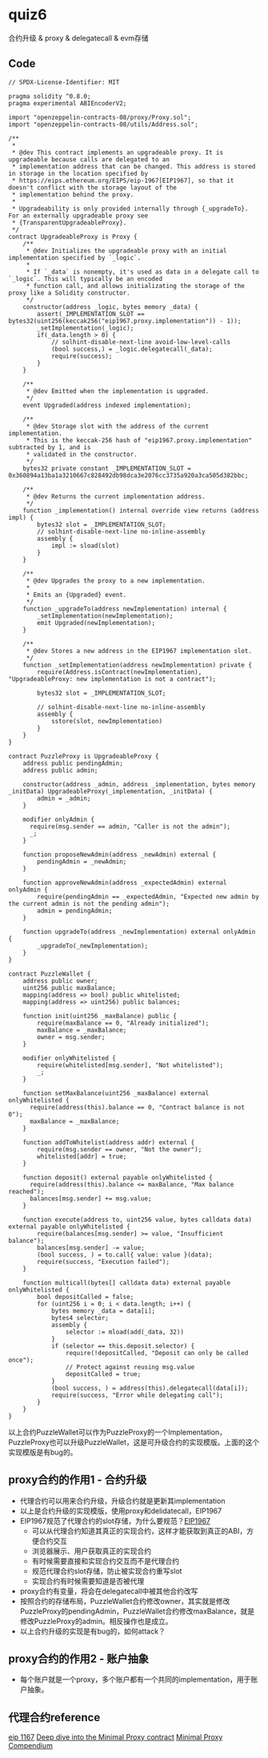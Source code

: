# quiz6

合约升级 & proxy & delegatecall & evm存储

## Code
```solidity
// SPDX-License-Identifier: MIT

pragma solidity ^0.8.0;
pragma experimental ABIEncoderV2;

import "openzeppelin-contracts-08/proxy/Proxy.sol";
import "openzeppelin-contracts-08/utils/Address.sol";

/**
 * 
 * @dev This contract implements an upgradeable proxy. It is upgradeable because calls are delegated to an
 * implementation address that can be changed. This address is stored in storage in the location specified by
 * https://eips.ethereum.org/EIPS/eip-1967[EIP1967], so that it doesn't conflict with the storage layout of the
 * implementation behind the proxy.
 * 
 * Upgradeability is only provided internally through {_upgradeTo}. For an externally upgradeable proxy see
 * {TransparentUpgradeableProxy}.
 */
contract UpgradeableProxy is Proxy {
    /**
     * @dev Initializes the upgradeable proxy with an initial implementation specified by `_logic`.
     * 
     * If `_data` is nonempty, it's used as data in a delegate call to `_logic`. This will typically be an encoded
     * function call, and allows initializating the storage of the proxy like a Solidity constructor.
     */
    constructor(address _logic, bytes memory _data) {
        assert(_IMPLEMENTATION_SLOT == bytes32(uint256(keccak256("eip1967.proxy.implementation")) - 1));
        _setImplementation(_logic);
        if(_data.length > 0) {
            // solhint-disable-next-line avoid-low-level-calls
            (bool success,) = _logic.delegatecall(_data);
            require(success);
        }
    }

    /**
     * @dev Emitted when the implementation is upgraded.
     */
    event Upgraded(address indexed implementation);

    /**
     * @dev Storage slot with the address of the current implementation.
     * This is the keccak-256 hash of "eip1967.proxy.implementation" subtracted by 1, and is
     * validated in the constructor.
     */
    bytes32 private constant _IMPLEMENTATION_SLOT = 0x360894a13ba1a3210667c828492db98dca3e2076cc3735a920a3ca505d382bbc;

    /**
     * @dev Returns the current implementation address.
     */
    function _implementation() internal override view returns (address impl) {
        bytes32 slot = _IMPLEMENTATION_SLOT;
        // solhint-disable-next-line no-inline-assembly
        assembly {
            impl := sload(slot)
        }
    }

    /**
     * @dev Upgrades the proxy to a new implementation.
     * 
     * Emits an {Upgraded} event.
     */
    function _upgradeTo(address newImplementation) internal {
        _setImplementation(newImplementation);
        emit Upgraded(newImplementation);
    }

    /**
     * @dev Stores a new address in the EIP1967 implementation slot.
     */
    function _setImplementation(address newImplementation) private {
        require(Address.isContract(newImplementation), "UpgradeableProxy: new implementation is not a contract");

        bytes32 slot = _IMPLEMENTATION_SLOT;

        // solhint-disable-next-line no-inline-assembly
        assembly {
            sstore(slot, newImplementation)
        }
    }
}

contract PuzzleProxy is UpgradeableProxy {
    address public pendingAdmin;
    address public admin;

    constructor(address _admin, address _implementation, bytes memory _initData) UpgradeableProxy(_implementation, _initData) {
        admin = _admin;
    }

    modifier onlyAdmin {
      require(msg.sender == admin, "Caller is not the admin");
      _;
    }

    function proposeNewAdmin(address _newAdmin) external {
        pendingAdmin = _newAdmin;
    }

    function approveNewAdmin(address _expectedAdmin) external onlyAdmin {
        require(pendingAdmin == _expectedAdmin, "Expected new admin by the current admin is not the pending admin");
        admin = pendingAdmin;
    }

    function upgradeTo(address _newImplementation) external onlyAdmin {
        _upgradeTo(_newImplementation);
    }
}

contract PuzzleWallet {
    address public owner;
    uint256 public maxBalance;
    mapping(address => bool) public whitelisted;
    mapping(address => uint256) public balances;

    function init(uint256 _maxBalance) public {
        require(maxBalance == 0, "Already initialized");
        maxBalance = _maxBalance;
        owner = msg.sender;
    }

    modifier onlyWhitelisted {
        require(whitelisted[msg.sender], "Not whitelisted");
        _;
    }

    function setMaxBalance(uint256 _maxBalance) external onlyWhitelisted {
      require(address(this).balance == 0, "Contract balance is not 0");
      maxBalance = _maxBalance;
    }

    function addToWhitelist(address addr) external {
        require(msg.sender == owner, "Not the owner");
        whitelisted[addr] = true;
    }

    function deposit() external payable onlyWhitelisted {
      require(address(this).balance <= maxBalance, "Max balance reached");
      balances[msg.sender] += msg.value;
    }

    function execute(address to, uint256 value, bytes calldata data) external payable onlyWhitelisted {
        require(balances[msg.sender] >= value, "Insufficient balance");
        balances[msg.sender] -= value;
        (bool success, ) = to.call{ value: value }(data);
        require(success, "Execution failed");
    }

    function multicall(bytes[] calldata data) external payable onlyWhitelisted {
        bool depositCalled = false;
        for (uint256 i = 0; i < data.length; i++) {
            bytes memory _data = data[i];
            bytes4 selector;
            assembly {
                selector := mload(add(_data, 32))
            }
            if (selector == this.deposit.selector) {
                require(!depositCalled, "Deposit can only be called once");
                // Protect against reusing msg.value
                depositCalled = true;
            }
            (bool success, ) = address(this).delegatecall(data[i]);
            require(success, "Error while delegating call");
        }
    }
}
```

以上合约PuzzleWallet可以作为PuzzleProxy的一个Implementation，PuzzleProxy也可以升级PuzzleWallet，这是可升级合约的实现模版。上面的这个实现模版是有bug的。

## proxy合约的作用1 - 合约升级
* 代理合约可以用来合约升级，升级合约就是更新其implementation
* 以上是合约升级的实现模版，使用proxy和delidatecall，EIP1967
* EIP1967规范了代理合约的slot存储，为什么要规范？[EIP1967](https://eips.ethereum.org/EIPS/eip-1967) 
  * 可以从代理合约知道其真正的实现合约，这样才能获取到真正的ABI，方便合约交互 
  * 浏览器展示、用户获取真正的实现合约 
  * 有时候需要直接和实现合约交互而不是代理合约 
  * 规范代理合约slot存储，防止被实现合约重写slot 
  * 实现合约有时候需要知道是否被代理
* proxy合约有变量，将会在delegatecall中被其他合约改写
* 按照合约的存储布局，PuzzleWallet合约修改owner，其实就是修改PuzzleProxy的pendingAdmin，PuzzleWallet合约修改maxBalance，就是修改PuzzleProxy的admin。相反操作也是成立。
* 以上合约升级的实现是有bug的，如何attack？

## proxy合约的作用2 - 账户抽象
* 每个账户就是一个proxy，多个账户都有一个共同的implementation，用于账户抽象。

## 代理合约reference
[eip 1167](https://eips.ethereum.org/EIPS/eip-1167)
[Deep dive into the Minimal Proxy contract](https://blog.openzeppelin.com/deep-dive-into-the-minimal-proxy-contract)
[Minimal Proxy Compendium](https://banteg.xyz/posts/minimal-proxies/)
